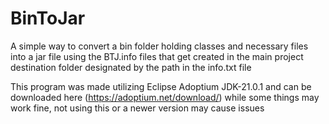 # BinToJar
 A simple way to convert a bin folder holding classes and necessary  files into a jar file using the BTJ.info files that get created in the main project destination folder designated by the path in the info.txt file

 This program was made utilizing Eclipse Adoptium JDK-21.0.1 and can be downloaded here (https://adoptium.net/download/)
 while some things may work fine, not using this or a newer version may cause issues
